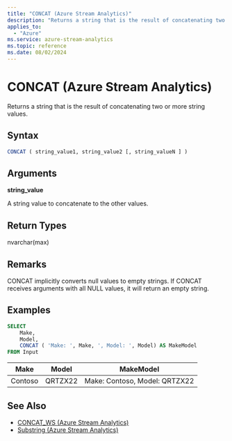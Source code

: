 ```yaml
---
title: "CONCAT (Azure Stream Analytics)"
description: "Returns a string that is the result of concatenating two or more string values. "
applies_to:
  - "Azure"
ms.service: azure-stream-analytics
ms.topic: reference
ms.date: 08/02/2024
---
```


# CONCAT (Azure Stream Analytics)

Returns a string that is the result of concatenating two or more string values.

## Syntax

```SQL
CONCAT ( string_value1, string_value2 [, string_valueN ] )
```

## Arguments

**string_value**

 A string value to concatenate to the other values.

## Return Types

nvarchar(max)

## Remarks

CONCAT implicitly converts null values to empty strings. If CONCAT receives arguments with all NULL values, it will return an empty string.

## Examples

```SQL
SELECT
    Make,
    Model,
    CONCAT ( 'Make: ', Make, ', Model: ', Model) AS MakeModel
FROM Input
```

|Make|Model|MakeModel|
|-|-|-|
|Contoso|QRTZX22|Make: Contoso, Model: QRTZX22|

## See Also

- [CONCAT_WS (Azure Stream Analytics)](concat-ws-azure-stream-analytics.md)
- [Substring (Azure Stream Analytics)](substring-azure-stream-analytics.md)